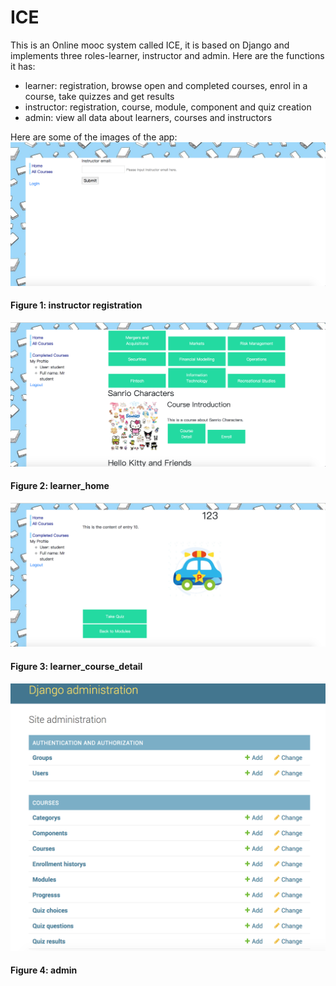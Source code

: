 # ICE
This is an Online mooc system called ICE, it is based on Django and implements three roles-learner, instructor and admin.
Here are the functions it has:  
<ul>
  <li>learner: registration, browse open and completed courses, enrol in a course, take quizzes and get results</li>
  <li>instructor: registration, course, module, component and quiz creation</li>
  <li>admin: view all data about learners, courses and instructors</li>
</ul>
Here are some of the images of the app:<br>
<img src="https://github.com/robinwhy/ICE/blob/master/images/instructor_registration.png" alt="instructor registration" title="instructor registration">
<h4>Figure 1: instructor registration</h4>
<img src="https://github.com/robinwhy/ICE/blob/master/images/learner_home.png" alt="learner_home" title="learner_home">
<h4>Figure 2: learner_home</h4>
<img src="https://github.com/robinwhy/ICE/blob/master/images/learner_course_detail.png" alt="learner_course_detail" title="learner_course_detail">
<h4>Figure 3: learner_course_detail</h4>
<img src="https://github.com/robinwhy/ICE/blob/master/images/admin.png" alt="admin" title="admin">
<h4>Figure 4: admin</h4>

